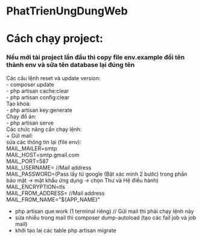 # PhatTrienUngDungWeb
<h1>Cách chạy project:</h1>
<h3>Nếu mới tải project lần đầu thì copy file env.example đổi tên thành env và sửa tên database lại đúng tên</h3>
Các câu lệnh reset và update version: </br>
- composer update</br>
- php artisan cache:clear</br>
- php artisan config:clear</br>
Tạo khoá:</br>
- php artisan key:generate</br>
Chạy đồ án:</br>
- php artisan serve</br>
Các chức năng cần chạy lệnh:</br>
+ Gửi mail:</br>
sửa các thông tin lại (file env): </br>
MAIL_MAILER=smtp</br>
MAIL_HOST=smtp.gmail.com</br>
MAIL_PORT=587</br>
MAIL_USERNAME= //Mail address</br>
MAIL_PASSWORD=(Pass lấy từ google (Bật xác minh 2 bước) trong phần bảo mật -> mật khẩu ứng dụng -> chọn Thư và Hệ điều hành)</br>
MAIL_ENCRYPTION=tls</br>
MAIL_FROM_ADDRESS= //Mail address</br>
MAIL_FROM_NAME="${APP_NAME}"</br>

- php artisan que:work (1 terminal riêng) // Gửi mail thì phải chạy lệnh này</br>
- sửa nhiều trong mail thì composer dump-autoload (tạo các fail job và job mail)</br>
- khởi tạo laị các table php artisan migrate</br>
